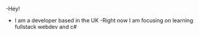 -Hey!
- I am a developer based in the UK
-Right now I am focusing on learning fullstack webdev and c#
